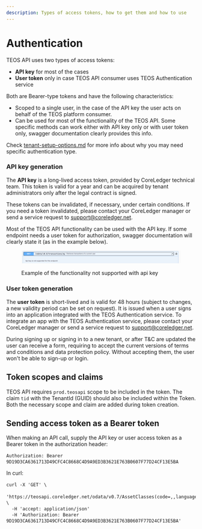 ```yaml
---
description: Types of access tokens, how to get them and how to use
---
```


# Authentication

TEOS API uses two types of access tokens:&#x20;

* **API key** for most of the cases&#x20;
* **User token** only in case TEOS API consumer uses TEOS Authentication service

Both are Bearer-type tokens and have the following characteristics:

* Scoped to a single user, in the case of the API key the user acts on behalf of the TEOS platform consumer.
* Can be used for most of the functionality of the TEOS API. Some specific methods can work either with API key only or with user token only, swagger documentation clearly provides this info.

Check [tenant-setup-options.md](architecture-note/tenant-setup-options.md "mention") for more info about why you may need specific authentication type.

### API key generation

The **API key** is a long-lived access token, provided by CoreLedger technical team. This token is valid for a year and can be acquired by tenant administrators only after the legal contract is signed.&#x20;

These tokens can be invalidated, if necessary, under certain conditions. If you need a token invalidated, please contact your CoreLedger manager or send a service request to [support@coreledger.net](mailto:support@coreledger.net).

Most of the TEOS API functionality can be used with the API key. If some endpoint needs a user token for authorization, swagger documentation will clearly state it (as in the example below).

<figure><img src="../.gitbook/assets/image.png" alt=""><figcaption><p>Example of the functionality not supported with api key</p></figcaption></figure>

### User token generation

The **user token** is short-lived and is valid for 48 hours (subject to changes, a new validity period can be set on request). It is issued when a user signs into an application integrated with the TEOS Authentication service. To integrate an app with the TEOS Authentication service, please contact your CoreLedger manager or send a service request to [support@coreledger.net](mailto:support@coreledger.net).

During signing up or signing in to a new tenant, or after T\&C are updated the user can receive a form, requiring to accept the current versions of terms and conditions and data protection policy. Without accepting them, the user won't be able to sign-up or login.

## Token scopes and claims

TEOS API requires `prod.teosapi` scope to be included in the token. The claim `tid` with the TenantId (GUID) should also be included within the Token. Both the necessary scope and claim are added during token creation.

## Sending access token as a Bearer token

When making an API call, supply the API key or user access token as a Bearer token in the authorization header:

```
Authorization: Bearer 9D19D3CA6361713D49CFC4C8668C4D9A9ED3B3621E763B0607F77D24CF13E5BA
```

In curl:

```
curl -X 'GET' \
  'https://teosapi.coreledger.net/odata/v0.7/AssetClasses(code=,,languageCode=,)' \
  -H 'accept: application/json'
  -H 'Authorization: Bearer 9D19D3CA6361713D49CFC4C8668C4D9A9ED3B3621E763B0607F77D24CF13E5BA'
```



